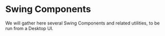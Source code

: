 # Swing Components
We will gather here several Swing Components and related utilities, to be run from a Desktop UI.
